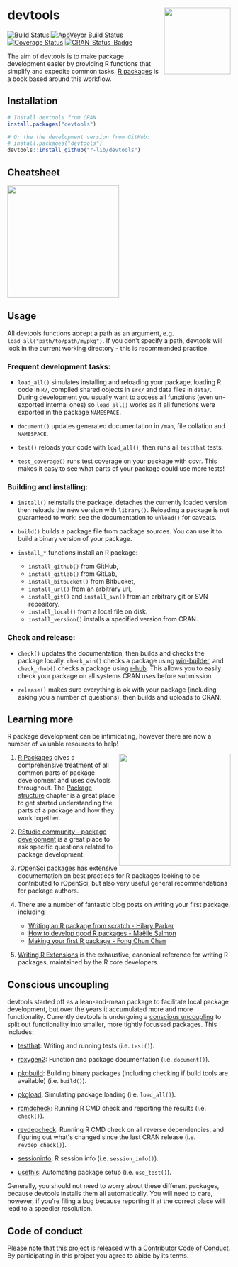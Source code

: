 # devtools <img src="man/figures/logo.svg" align="right" height = 150/>

[![Build Status](https://travis-ci.org/r-lib/devtools.svg?branch=master)](https://travis-ci.org/r-lib/devtools)
[![AppVeyor Build Status](https://ci.appveyor.com/api/projects/status/github/r-lib/devtools?branch=master&svg=true)](https://ci.appveyor.com/project/hadley/devtools)
[![Coverage Status](https://codecov.io/github/r-lib/devtools/coverage.svg?branch=master)](https://codecov.io/github/r-lib/devtools?branch=master)
[![CRAN_Status_Badge](http://www.r-pkg.org/badges/version/devtools)](https://cran.r-project.org/package=devtools)

The aim of devtools is to make package development easier by providing R
functions that simplify and expedite common tasks. [R
packages](http://r-pkgs.had.co.nz/) is a book based around this workflow.

## Installation

```r
# Install devtools from CRAN
install.packages("devtools")

# Or the the development version from GitHub:
# install.packages("devtools")
devtools::install_github("r-lib/devtools")
```

## Cheatsheet

<a href="https://rawgit.com/rstudio/cheatsheets/master/package-development.pdf"><img src="https://raw.githubusercontent.com/batpigandme/cheatsheets/1c942c36846559b3e8efbd40d023bc351aeed6ba/pngs/thumbnails/package-development-thumbs.png" height="252"/></a>

## Usage

All devtools functions accept a path as an argument, e.g.
`load_all("path/to/path/mypkg")`. If you don't specify a path, devtools will
look in the current working directory - this is recommended practice.

### Frequent development tasks:

* `load_all()` simulates installing and reloading your package, loading R code
  in `R/`, compiled shared objects in `src/` and data files in `data/`. During
  development you usually want to access all functions (even un-exported
  internal ones) so `load_all()` works as if all functions were exported in the
  package `NAMESPACE`.

* `document()` updates generated documentation in `/man`, file collation and
  `NAMESPACE`.

* `test()` reloads your code with `load_all()`, then runs all `testthat` tests.

* `test_coverage()` runs test coverage on your package with
  [covr](https://github.com/r-lib/covr). This makes it easy to see what parts of your
  package could use more tests!

### Building and installing:

* `install()` reinstalls the package, detaches the currently loaded version
  then reloads the new version with `library()`. Reloading a package is not
  guaranteed to work: see the documentation to `unload()` for caveats.

* `build()` builds a package file from package sources. You can use it to build
  a binary version of your package.

* `install_*` functions install an R package:
   * `install_github()` from GitHub,
   * `install_gitlab()` from GitLab,
   * `install_bitbucket()` from Bitbucket,
   * `install_url()` from an arbitrary url,
   * `install_git()` and `install_svn()` from an arbitrary git or SVN repository.
   * `install_local()` from a local file on disk.
   * `install_version()` installs a specified version from CRAN.

### Check and release:

* `check()` updates the documentation, then builds and checks the package locally.
  `check_win()` checks a package using
  [win-builder](http://win-builder.r-project.org/), and `check_rhub()` checks a package using
  [r-hub](http://log.r-hub.io/). This allows you to easily check
  your package on all systems CRAN uses before submission.

* `release()` makes sure everything is ok with your package (including asking
  you a number of questions), then builds and uploads to CRAN.

## Learning more

R package development can be intimidating, however there are now a number of
valuable resources to help!

<a href="http://r-pkgs.had.co.nz/"><img src="http://r-pkgs.had.co.nz/cover.png" height="252" align = "right"/></a>

1. [R Packages](http://r-pkgs.had.co.nz/) gives a comprehensive
   treatment of all common parts of package development and uses devtools
   throughout. The [Package
   structure](http://r-pkgs.had.co.nz/package.html) chapter is a great place to get started
   understanding the parts of a package and how they work together.

2. [RStudio community - package
   development](https://community.rstudio.com/c/package-development)
   is a great place to ask specific questions related to package development.

3. [rOpenSci packages](https://ropensci.github.io/dev_guide/) has
   extensive documentation on best practices for R packages looking to be
   contributed to rOpenSci, but also very useful general recommendations
   for package authors.

4. There are a number of fantastic blog posts on writing your first package, including
   - [Writing an R package from scratch - Hilary Parker](https://hilaryparker.com/2014/04/29/writing-an-r-package-from-scratch/)
   - [How to develop good R packages - Maëlle Salmon](http://www.masalmon.eu/2017/12/11/goodrpackages/)
   - [Making your first R package - Fong Chun Chan](http://tinyheero.github.io/jekyll/update/2015/07/26/making-your-first-R-package.html)

5. [Writing R
   Extensions](https://cran.r-project.org/doc/manuals/r-release/R-exts.html) is
   the exhaustive, canonical reference for writing R packages, maintained by
   the R core developers.

## Conscious uncoupling

devtools started off as a lean-and-mean package to facilitate local package
development, but over the years it accumulated more and more functionality.
Currently devtools is undergoing a [conscious
uncoupling](https://web.archive.org/web/20140326060230/http://www.goop.com/journal/be/conscious-uncoupling)
to split out functionality into smaller, more tightly focussed packages. This
includes:

* [testthat](https://github.com/r-lib/testthat): Writing and running tests
  (i.e. `test()`).

* [roxygen2](https://github.com/klutometis/roxygen): Function and package documentation
  (i.e. `document()`).

* [pkgbuild](https://github.com/r-lib/pkgbuild): Building binary packages
  (including checking if build tools are available) (i.e. `build()`).

* [pkgload](https://github.com/r-lib/pkgload): Simulating package loading (i.e.
  `load_all()`).

* [rcmdcheck](https://github.com/r-lib/rcmdcheck): Running R CMD check and
  reporting the results (i.e. `check()`).

* [revdepcheck](https://github.com/r-lib/revdepcheck): Running R CMD check on
  all reverse dependencies, and figuring out what's changed since the last CRAN
  release (i.e. `revdep_check()`).

* [sessioninfo](https://github.com/r-lib/sessioninfo): R session info (i.e.
  `session_info()`).

* [usethis](https://github.com/r-lib/usethis): Automating package setup (i.e.
  `use_test()`).

Generally, you should not need to worry about these different packages, because
devtools installs them all automatically. You will need to care, however, if
you're filing a bug because reporting it at the correct place will lead to a
speedier resolution.

## Code of conduct

Please note that this project is released with a [Contributor Code of
Conduct](CONDUCT.md). By participating in this project you agree to abide by
its terms.
